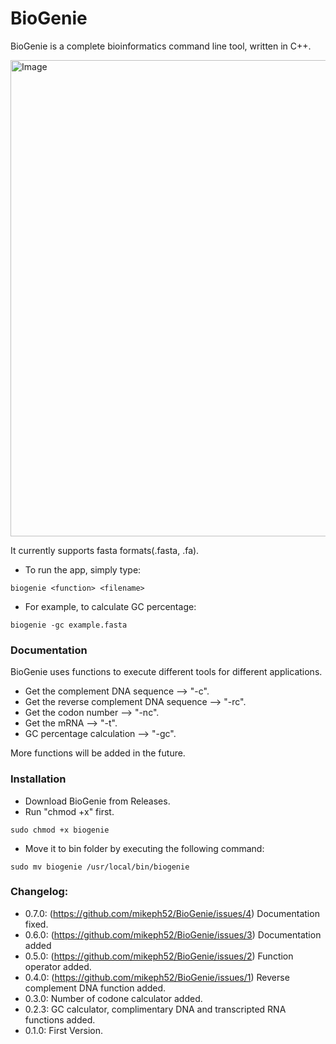 # BioGenie
BioGenie is a complete bioinformatics command line tool, written in C++.

<img width="762" alt="Image" src="https://github.com/user-attachments/assets/fb9d961e-e7e4-4a99-a401-95281a9f96e0" />

It currently supports fasta formats(.fasta, .fa).
- To run the app, simply type:
```
biogenie <function> <filename>
```
- For example, to calculate GC percentage:
```
biogenie -gc example.fasta
```

### Documentation
BioGenie uses functions to execute different tools for different applications.
- Get the complement DNA sequence --> "-c".
- Get the reverse complement DNA sequence --> "-rc".
- Get the codon number --> "-nc".
- Get the mRNA --> "-t".
- GC percentage calculation --> "-gc".

More functions will be added in the future.

### Installation
- Download BioGenie from Releases.
- Run "chmod +x" first.
```
sudo chmod +x biogenie
``` 
- Move it to bin folder by executing the following command:
```
sudo mv biogenie /usr/local/bin/biogenie
```

### Changelog:
- 0.7.0:
(https://github.com/mikeph52/BioGenie/issues/4)
Documentation fixed.
- 0.6.0:
(https://github.com/mikeph52/BioGenie/issues/3)
Documentation added
- 0.5.0:
(https://github.com/mikeph52/BioGenie/issues/2)
Function operator added.
- 0.4.0:
(https://github.com/mikeph52/BioGenie/issues/1)   Reverse complement DNA function added.
- 0.3.0:
Number of codone calculator added.
- 0.2.3:
GC calculator, complimentary DNA and transcripted RNA functions added.
- 0.1.0:
First Version.

